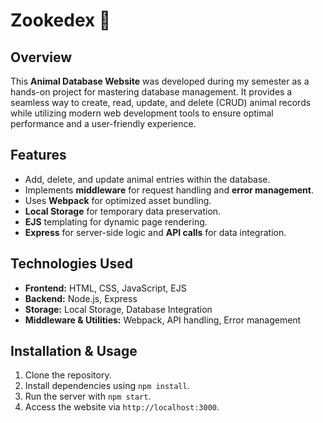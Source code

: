 # Zookedex 🐾

## Overview
This **Animal Database Website** was developed during my semester as a hands-on project for mastering database management. It provides a seamless way to create, read, update, and delete (CRUD) animal records while utilizing modern web development tools to ensure optimal performance and a user-friendly experience.

## Features
- Add, delete, and update animal entries within the database.
- Implements **middleware** for request handling and **error management**.
- Uses **Webpack** for optimized asset bundling.
- **Local Storage** for temporary data preservation.
- **EJS** templating for dynamic page rendering.
- **Express** for server-side logic and **API calls** for data integration.

## Technologies Used
- **Frontend:** HTML, CSS, JavaScript, EJS
- **Backend:** Node.js, Express
- **Storage:** Local Storage, Database Integration
- **Middleware & Utilities:** Webpack, API handling, Error management

## Installation & Usage
1. Clone the repository.
2. Install dependencies using `npm install`.
3. Run the server with `npm start`.
4. Access the website via `http://localhost:3000`.
